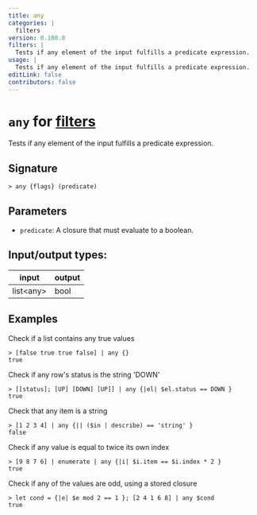 ```yaml
---
title: any
categories: |
  filters
version: 0.108.0
filters: |
  Tests if any element of the input fulfills a predicate expression.
usage: |
  Tests if any element of the input fulfills a predicate expression.
editLink: false
contributors: false
---
```

<!-- This file is automatically generated. Please edit the command in https://github.com/nushell/nushell instead. -->

# `any` for [filters](/commands/categories/filters.md)

<div class='command-title'>Tests if any element of the input fulfills a predicate expression.</div>

## Signature

```> any {flags} (predicate)```

## Parameters

 -  `predicate`: A closure that must evaluate to a boolean.


## Input/output types:

| input     | output |
| --------- | ------ |
| list&lt;any&gt; | bool   |
## Examples

Check if a list contains any true values
```nu
> [false true true false] | any {}
true
```

Check if any row's status is the string 'DOWN'
```nu
> [[status]; [UP] [DOWN] [UP]] | any {|el| $el.status == DOWN }
true
```

Check that any item is a string
```nu
> [1 2 3 4] | any {|| ($in | describe) == 'string' }
false
```

Check if any value is equal to twice its own index
```nu
> [9 8 7 6] | enumerate | any {|i| $i.item == $i.index * 2 }
true
```

Check if any of the values are odd, using a stored closure
```nu
> let cond = {|e| $e mod 2 == 1 }; [2 4 1 6 8] | any $cond
true
```
